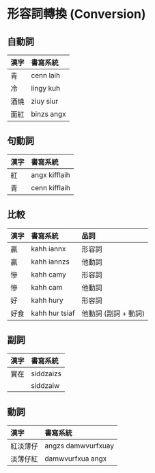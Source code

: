 # 形容詞轉換 \(Conversion\)

## 自動詞

| 漢字 | 書寫系統 |
| :--- | :--- |
| 青 | cenn laih |
| 冷 | lingy kuh |
| 酒燒 | ziuy siur |
| 面紅 | binzs angx |

## 句動詞

| 漢字 | 書寫系統 |
| :--- | :--- |
| 紅 | angx kifflaih |
| 青 | cenn kifflaih |

## 比較

| 漢字 | 書寫系統 | 品詞 |
| :--- | :--- | :--- |
| 贏 | kahh iannx | 形容詞 |
| 贏 | kahh iannzs | 他動詞 |
| 慘 | kahh camy | 形容詞 |
| 慘 | kahh cam | 他動詞 |
| 好 | kahh hury | 形容詞 |
| 好食 | kahh hur tsiaf | 他動詞 (副詞 + 動詞) |

## 副詞

| 漢字 | 書寫系統 |
| :--- | :--- |
| 實在 | siddzaizs |
|  | siddzaiw |

## 動詞

| 漢字 | 書寫系統 |
| :--- | :--- |
| 紅淡薄仔 | angzs damwvurfxuay |
| 淡薄仔紅 | damwvurfxua angx |
